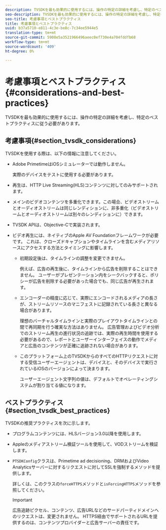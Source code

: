 ```yaml
---
description: TVSDKを最も効果的に使用するには、操作の特定の詳細を考慮し、特定のベストプラクティスに従う必要があります。
seo-description: TVSDKを最も効果的に使用するには、操作の特定の詳細を考慮し、特定のベストプラクティスに従う必要があります。
seo-title: 考慮事項とベストプラクティス
title: 考慮事項とベストプラクティス
uuid: b37a5710-e811-4c3e-be8c-7c34ee5944e5
translation-type: tm+mt
source-git-commit: 5908e5a3521966496aeec0ef730e4a704fddfb68
workflow-type: tm+mt
source-wordcount: '409'
ht-degree: 0%

---
```



# 考慮事項とベストプラクティス{#considerations-and-best-practices}

TVSDKを最も効果的に使用するには、操作の特定の詳細を考慮し、特定のベストプラクティスに従う必要があります。

## 考慮事項{#section_tvsdk_considerations}

TVSDKを使用する際は、以下の情報に注意してください。

* Adobe PrimetimeはiOSシミュレーターでは動作しません。

   実際のデバイスをテストに使用する必要があります。
* 再生は、HTTP Live Streaming(HLS)コンテンツに対してのみサポートされます。
* メインのビデオコンテンツを多重化できます。この場合、ビデオストリームとオーディオストリームは同じレンディションに、非多重化（ビデオストリームとオーディオストリームは別々のレンディションに）できます。
* TVSDK APIは、Objective-Cで実装されます。
* ビデオ再生には、ネイティブのApple AV Foundationフレームワークが必要です。 これは、クローズドキャプションやタイムラインを含むメディアリソースにアクセスする方法とタイミングに影響します。

   * 初期設定後は、タイムラインの調整を変更できません。

      例えば、広告の再生後に、タイムラインから広告を削除することはできません。 ユーザーがプレゼンテーション内をシークバックすると、ポリシーが広告を削除する必要があった場合でも、同じ広告が再生されます。
   * エンコーダーの精度に応じて、実際にエンコードされるメディアの長さが、ストリームリソースのマニフェストに記録されている長さと異なる場合があります。

      理想のバーチャルタイムラインと実際のプレイアウトタイムラインとの間で再同期を行う確実な方法はありません。 広告管理およびビデオ分析でのストリーム再生の進行状況の追跡では、実際の再生時間を使用する必要があるので、レポートとユーザーインターフェイスの動作でメディアと広告のコンテンツが正確に追跡されない場合があります。
   * このプラットフォーム上のTVSDKからのすべてのHTTPリクエストに対する受信ユーザーエージェントは、デバイスと、そのデバイスで実行されているiOSのバージョンによって決まります。

      ユーザーエージェント文字列の値は、デフォルトでオペレーティングシステムが割り当てる値になります。

## ベストプラクティス{#section_tvsdk_best_practices}

TVSDKの推奨プラクティスを次に示します。

* プログラムコンテンツには、HLSバージョン3.0以降を使用します。
* Appleのメディアストリーム検証ツールを使用して、VODストリームを検証します。
* `PTSDKConfig`クラスは、Primetime ad decisioning、DRMおよびVideo Analyticsサーバーに対するリクエストに対してSSLを強制するメソッドを提供します。

   詳しくは、このクラスの`forceHTTPS`メソッドと`isForcingHTTPS`メソッドを参照してください。

   >[!IMPORTANT]
   >
   >広告追跡ピクセル、コンテンツ、広告URLなどのサードパーティドメインへのリクエストは、変更されません。 HTTPS経由でサポートされるURLを提供するのは、コンテンツプロバイダーと広告サーバーの責任です。

